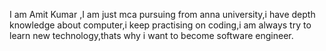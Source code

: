 I am Amit Kumar ,I am just mca pursuing from anna university,i have depth knowledge about computer,i keep practising on coding,i am always try to learn new technology,thats why i want to become software engineer.
